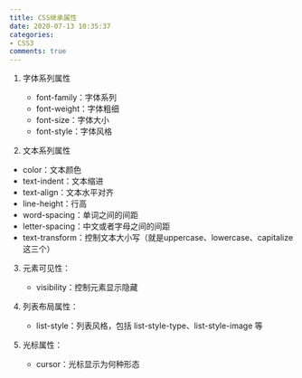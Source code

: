 ```yaml
---
title: CSS继承属性
date: 2020-07-13 10:35:37
categories:
- CSS3
comments: true
---
```




1. 字体系列属性

   - font-family：字体系列
   - font-weight：字体粗细
   - font-size：字体大小
   - font-style：字体风格

   <!-- more -->

2.  文本系列属性
   - color：文本颜色
   - text-indent：文本缩进
   - text-align：文本水平对齐
   - line-height：行高
   - word-spacing：单词之间的间距
   - letter-spacing：中文或者字母之间的间距
   - text-transform：控制文本大小写（就是uppercase、lowercase、capitalize这三个）

3. 元素可见性：
   - visibility：控制元素显示隐藏

4. 列表布局属性：
   - list-style：列表风格，包括 list-style-type、list-style-image 等
5. 光标属性：
   - cursor：光标显示为何种形态